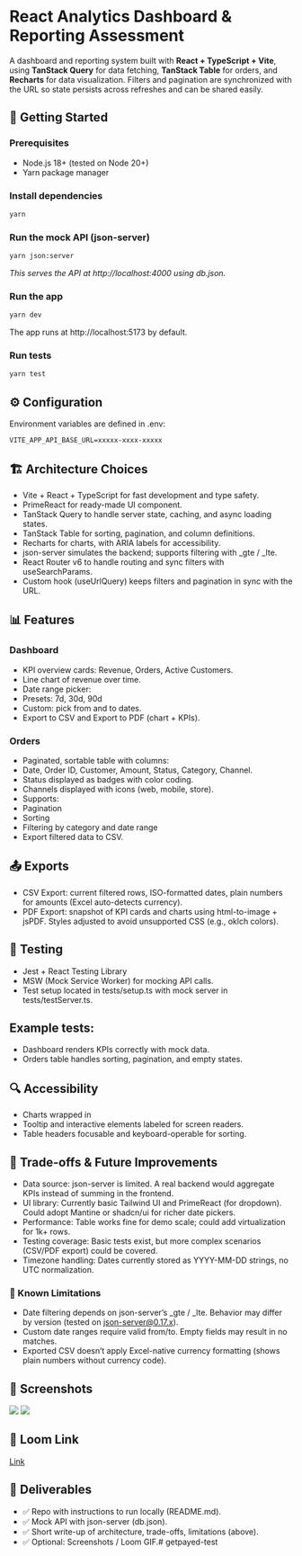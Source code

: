 # React Analytics Dashboard & Reporting Assessment

A dashboard and reporting system built with **React + TypeScript + Vite**, using **TanStack Query** for data fetching, **TanStack Table** for orders, and **Recharts** for data visualization. Filters and pagination are synchronized with the URL so state persists across refreshes and can be shared easily.

## 🚀 Getting Started

### Prerequisites
- Node.js 18+ (tested on Node 20+)
- Yarn package manager

### Install dependencies
```bash
yarn
```

### Run the mock API (json-server)
```bash
yarn json:server
```
_This serves the API at http://localhost:4000 using db.json._

### Run the app
```bash
yarn dev
```
The app runs at http://localhost:5173 by default.

### Run tests
```bash
yarn test
```

## ⚙️ Configuration

Environment variables are defined in .env:

```VITE_APP_API_BASE_URL=xxxxx-xxxx-xxxxx```


## 🏗 Architecture Choices
- Vite + React + TypeScript for fast development and type safety.
- PrimeReact for ready-made UI component.
- TanStack Query to handle server state, caching, and async loading states.
- TanStack Table for sorting, pagination, and column definitions.
- Recharts for charts, with ARIA labels for accessibility.
- json-server simulates the backend; supports filtering with _gte / _lte.
- React Router v6 to handle routing and sync filters with useSearchParams.
- Custom hook (useUrlQuery) keeps filters and pagination in sync with the URL.


## 📊 Features

### Dashboard
- KPI overview cards: Revenue, Orders, Active Customers.
- Line chart of revenue over time.
- Date range picker:
- Presets: 7d, 30d, 90d
- Custom: pick from and to dates.
- Export to CSV and Export to PDF (chart + KPIs).

### Orders
- Paginated, sortable table with columns:
- Date, Order ID, Customer, Amount, Status, Category, Channel.
- Status displayed as badges with color coding.
- Channels displayed with icons (web, mobile, store).
- Supports:
- Pagination
- Sorting
- Filtering by category and date range
- Export filtered data to CSV.

## 📤 Exports
- CSV Export: current filtered rows, ISO-formatted dates, plain numbers for amounts (Excel auto-detects currency).
- PDF Export: snapshot of KPI cards and charts using html-to-image + jsPDF. Styles adjusted to avoid unsupported CSS (e.g., oklch colors).

## 🧪 Testing
- Jest + React Testing Library
- MSW (Mock Service Worker) for mocking API calls.
- Test setup located in tests/setup.ts with mock server in tests/testServer.ts.

## Example tests:
- Dashboard renders KPIs correctly with mock data.
- Orders table handles sorting, pagination, and empty states.


## 🔍 Accessibility
- Charts wrapped in <div role="img" aria-label="...">
- Tooltip and interactive elements labeled for screen readers.
- Table headers focusable and keyboard-operable for sorting.


## 📌 Trade-offs & Future Improvements
- Data source: json-server is limited. A real backend would aggregate KPIs instead of summing in the frontend.
- UI library: Currently basic Tailwind UI and PrimeReact (for dropdown). Could adopt Mantine or shadcn/ui for richer date pickers.
- Performance: Table works fine for demo scale; could add virtualization for 1k+ rows.
- Testing coverage: Basic tests exist, but more complex scenarios (CSV/PDF export) could be covered.
- Timezone handling: Dates currently stored as YYYY-MM-DD strings, no UTC normalization.

### 🐞 Known Limitations
- Date filtering depends on json-server’s _gte / _lte. Behavior may differ by version (tested on json-server@0.17.x).
- Custom date ranges require valid from/to. Empty fields may result in no matches.
- Exported CSV doesn’t apply Excel-native currency formatting (shows plain numbers without currency code).

## 📸 Screenshots
<image src='public/scr-1.png'/>
<image src='public/scr-2.png'/>

## 🔗 Loom Link
[Link]('https://www.loom.com/share/0095430d2b684b499ca364d9d6bfceb2?sid=aae6e21a-9ebd-424a-88e3-265d5c7eccc3')

## 📂 Deliverables
- ✅ Repo with instructions to run locally (README.md).
- ✅ Mock API with json-server (db.json).
- ✅ Short write-up of architecture, trade-offs, limitations (above).
- ✅ Optional: Screenshots / Loom GIF.# getpayed-test
